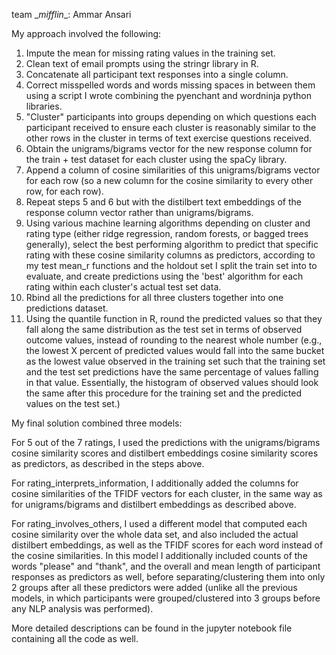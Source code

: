 team \__mifflin__\: Ammar Ansari 

My approach involved the following:

1. Impute the mean for missing rating values in the training set. 
2. Clean text of email prompts using the stringr library in R.
3. Concatenate all participant text responses into a single column. 
4. Correct misspelled words and words missing spaces in between them using a script I wrote combining the pyenchant and wordninja python libraries. 
5. "Cluster" participants into groups depending on which questions each participant received to ensure each cluster is reasonably similar to the other rows in the cluster in terms of text exercise questions received.
5. Obtain the unigrams/bigrams vector for the new response column for the train + test dataset for each cluster using the spaCy library.
6. Append a column of cosine similarities of this unigrams/bigrams vector for each row (so a new column for the cosine similarity to every other row, for each row). 
7. Repeat steps 5 and 6 but with the distilbert text embeddings of the response column vector rather than unigrams/bigrams. 
8. Using various machine learning algorithms depending on cluster and rating type (either ridge regression, random forests, or bagged trees generally), select the best performing algorithm to predict that specific rating with these cosine similarity columns as predictors, according to my test mean_r functions and the holdout set I split the train set into to evaluate, and create predictions using the 'best' algorithm for each rating within each cluster's actual test set data.
9. Rbind all the predictions for all three clusters together into one predictions dataset.
10. Using the quantile function in R, round the predicted values so that they fall along the same distribution as the test set in terms of observed outcome values, instead of rounding to the nearest whole number (e.g., the lowest X percent of predicted values would fall into the same bucket as the lowest value observed in the training set such that the training set and the test set predictions have the same percentage of values falling in that value. Essentially, the histogram of observed values should look the same after this procedure for the training set and the predicted values on the test set.) 


My final solution combined three models: 

For 5 out of the 7 ratings, I used the predictions with the unigrams/bigrams cosine similarity scores and distilbert embeddings cosine similarity scores as predictors, as described in the steps above. 

For rating_interprets_information, I additionally added the columns for cosine similarities of the TFIDF vectors for each cluster, in the same way as for unigrams/bigrams and distilbert embeddings as described above. 

For rating_involves_others, I used a different model that computed each cosine similarity over the whole data set, and also included the actual distilbert embeddings, as well as the TFIDF scores for each word instead of the cosine similarities. In this model I additionally included counts of the words "please" and "thank", and the overall and mean length of participant responses as predictors as well, before separating/clustering them into only 2 groups after all these predictors were added (unlike all the previous models, in which participants were grouped/clustered into 3 groups before any NLP analysis was performed). 

More detailed descriptions can be found in the jupyter notebook file containing all the code as well. 
